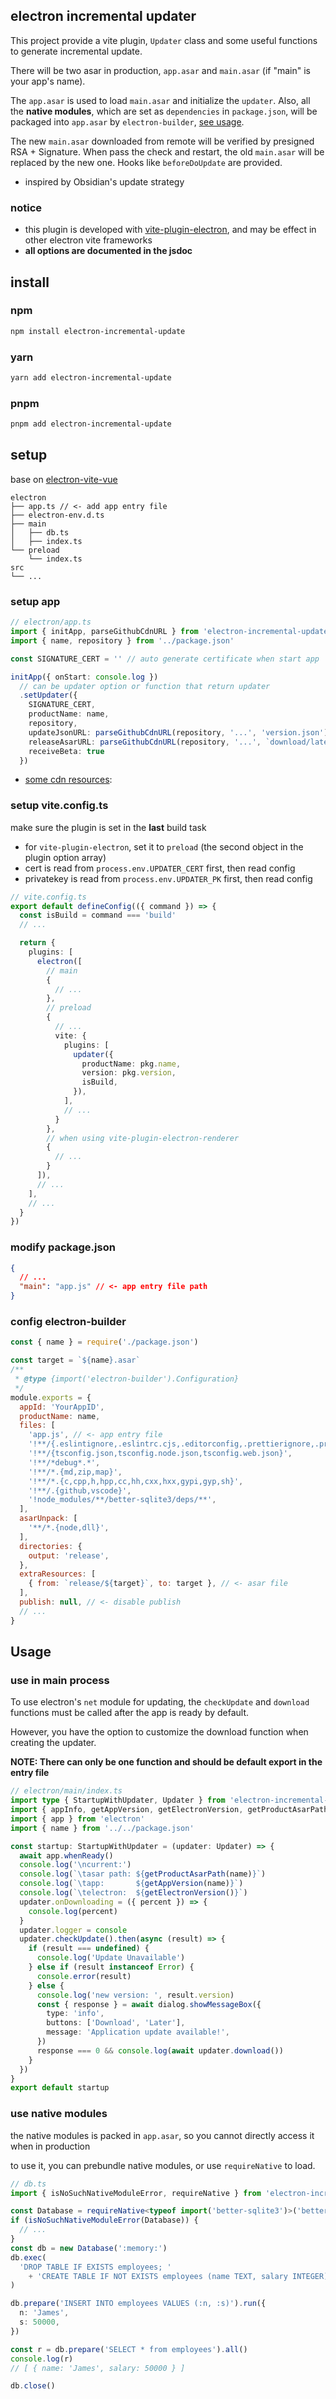 ## electron incremental updater

This project provide a vite plugin, `Updater` class and some useful functions to generate incremental update.

There will be two asar in production, `app.asar` and `main.asar` (if "main" is your app's name).

The `app.asar` is used to load `main.asar` and initialize the `updater`. Also, all the **native modules**, which are set as `dependencies` in `package.json`, will be packaged into `app.asar` by `electron-builder`, [see usage](#use-native-modules).

The new `main.asar` downloaded from remote will be verified by presigned RSA + Signature. When pass the check and restart, the old `main.asar` will be replaced by the new one. Hooks like `beforeDoUpdate` are provided.

- inspired by Obsidian's update strategy

### notice

- this plugin is developed with [vite-plugin-electron](https://github.com/electron-vite/vite-plugin-electron), and may be effect in other electron vite frameworks
- **all options are documented in the jsdoc**

## install

### npm
```bash
npm install electron-incremental-update
```
### yarn
```bash
yarn add electron-incremental-update
```
### pnpm
```bash
pnpm add electron-incremental-update
```

## setup

base on [electron-vite-vue](https://github.com/electron-vite/electron-vite-vue)

```
electron
├── app.ts // <- add app entry file
├── electron-env.d.ts
├── main
│   ├── db.ts
│   ├── index.ts
└── preload
    └── index.ts
src
└── ...
```

### setup app

```ts
// electron/app.ts
import { initApp, parseGithubCdnURL } from 'electron-incremental-update'
import { name, repository } from '../package.json'

const SIGNATURE_CERT = '' // auto generate certificate when start app

initApp({ onStart: console.log })
  // can be updater option or function that return updater
  .setUpdater({
    SIGNATURE_CERT,
    productName: name,
    repository,
    updateJsonURL: parseGithubCdnURL(repository, '...', 'version.json'),
    releaseAsarURL: parseGithubCdnURL(repository, '...', `download/latest/${name}.asar.gz`),
    receiveBeta: true
  })
```

- [some cdn resources](https://github.com/XIU2/UserScript/blob/master/GithubEnhanced-High-Speed-Download.user.js#L34):

### setup vite.config.ts

make sure the plugin is set in the **last** build task

- for `vite-plugin-electron`, set it to `preload` (the second object in the plugin option array)
- cert is read from `process.env.UPDATER_CERT` first, then read config
- privatekey is read from `process.env.UPDATER_PK` first, then read config

```ts
// vite.config.ts
export default defineConfig(({ command }) => {
  const isBuild = command === 'build'
  // ...

  return {
    plugins: [
      electron([
        // main
        {
          // ...
        },
        // preload
        {
          // ...
          vite: {
            plugins: [
              updater({
                productName: pkg.name,
                version: pkg.version,
                isBuild,
              }),
            ],
            // ...
          }
        },
        // when using vite-plugin-electron-renderer
        {
          // ...
        }
      ]),
      // ...
    ],
    // ...
  }
})
```

### modify package.json

```json
{
  // ...
  "main": "app.js" // <- app entry file path
}
```

### config electron-builder

```js
const { name } = require('./package.json')

const target = `${name}.asar`
/**
 * @type {import('electron-builder').Configuration}
 */
module.exports = {
  appId: 'YourAppID',
  productName: name,
  files: [
    'app.js', // <- app entry file
    '!**/{.eslintignore,.eslintrc.cjs,.editorconfig,.prettierignore,.prettierrc.yaml,dev-app-update.yml,LICENSE,.nvmrc,.npmrc}',
    '!**/{tsconfig.json,tsconfig.node.json,tsconfig.web.json}',
    '!**/*debug*.*',
    '!**/*.{md,zip,map}',
    '!**/*.{c,cpp,h,hpp,cc,hh,cxx,hxx,gypi,gyp,sh}',
    '!**/.{github,vscode}',
    '!node_modules/**/better-sqlite3/deps/**',
  ],
  asarUnpack: [
    '**/*.{node,dll}',
  ],
  directories: {
    output: 'release',
  },
  extraResources: [
    { from: `release/${target}`, to: target }, // <- asar file
  ],
  publish: null, // <- disable publish
  // ...
}
```

## Usage

### use in main process

To use electron's `net` module for updating, the `checkUpdate` and `download` functions must be called after the app is ready by default.

However, you have the option to customize the download function when creating the updater.

**NOTE: There can only be one function and should be default export in the entry file**

```ts
// electron/main/index.ts
import type { StartupWithUpdater, Updater } from 'electron-incremental-update'
import { appInfo, getAppVersion, getElectronVersion, getProductAsarPath } from 'electron-incremental-update/utils'
import { app } from 'electron'
import { name } from '../../package.json'

const startup: StartupWithUpdater = (updater: Updater) => {
  await app.whenReady()
  console.log('\ncurrent:')
  console.log(`\tasar path: ${getProductAsarPath(name)}`)
  console.log(`\tapp:       ${getAppVersion(name)}`)
  console.log(`\telectron:  ${getElectronVersion()}`)
  updater.onDownloading = ({ percent }) => {
    console.log(percent)
  }
  updater.logger = console
  updater.checkUpdate().then(async (result) => {
    if (result === undefined) {
      console.log('Update Unavailable')
    } else if (result instanceof Error) {
      console.error(result)
    } else {
      console.log('new version: ', result.version)
      const { response } = await dialog.showMessageBox({
        type: 'info',
        buttons: ['Download', 'Later'],
        message: 'Application update available!',
      })
      response === 0 && console.log(await updater.download())
    }
  })
}
export default startup
```

### use native modules

the native modules is packed in `app.asar`, so you cannot directly access it when in production

to use it, you can prebundle native modules, or use `requireNative` to load.

```ts
// db.ts
import { isNoSuchNativeModuleError, requireNative } from 'electron-incremental-update/utils'

const Database = requireNative<typeof import('better-sqlite3')>('better-sqlite3')
if (isNoSuchNativeModuleError(Database)) {
  // ...
}
const db = new Database(':memory:')
db.exec(
  'DROP TABLE IF EXISTS employees; '
    + 'CREATE TABLE IF NOT EXISTS employees (name TEXT, salary INTEGER)',
)

db.prepare('INSERT INTO employees VALUES (:n, :s)').run({
  n: 'James',
  s: 50000,
})

const r = db.prepare('SELECT * from employees').all()
console.log(r)
// [ { name: 'James', salary: 50000 } ]

db.close()
```
